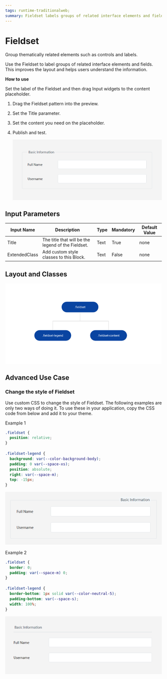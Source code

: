 ```yaml
---
tags: runtime-traditionalweb; 
summary: Fieldset labels groups of related interface elements and fields.
---
```


# Fieldset

Group thematically related elements such as controls and labels.

Use the Fieldset to label groups of related interface elements and fields. This improves the layout and helps users understand the information.  

**How to use**

Set the label of the Fieldset and then drag Input widgets to the content placeholder.

1. Drag the Fieldset pattern into the preview.

1. Set the Title parameter.

1. Set the content you need on the placeholder.

1. Publish and test.

    ![](<images/fieldset-image-1.png>)

## Input Parameters

| **Input Name** |  **Description** |  **Type** | **Mandatory** | **Default Value** |
|---|---|---|---|---|
| Title  |  The title that will be the legend of the Fieldset. | Text | True | none |
| ExtendedClass  |  Add custom style classes to this Block. |  Text | False | none |

## Layout and Classes

![](<images/fieldset-image-2.png>)

## Advanced Use Case

### Change the style of Fieldset

Use custom CSS to change the style of Fieldset. The following examples are only two ways of doing it. To use these in your application, copy the CSS code from below and add it to your theme.

Example 1

```css
.fieldset {
  position: relative;
}

.fieldset-legend {
  background: var(--color-background-body);
  padding: 0 var(--space-xs);
  position: absolute;
  right: var(--space-m);
  top: -15px;
}
```
![](<images/fieldset-image-3.png>)

Example 2

```css
.fieldset {
  border: 0;
  padding: var(--space-m) 0;
}

.fieldset-legend {
  border-bottom: 1px solid var(--color-neutral-5);
  padding-bottom: var(--space-s);
  width: 100%;
}
```
![](<images/fieldset-image-4.png>)
